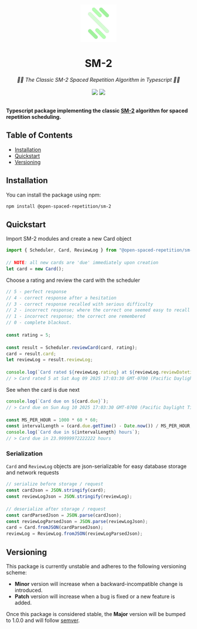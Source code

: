 <div align="center">
  <img src="https://raw.githubusercontent.com/open-spaced-repetition/sm-2-ts/main/osr_logo.png" height="100" alt="Open Spaced Repetition logo"/>
</div>
<div align="center">

# SM-2

</div>
<div align="center">
  <em>🧠🔄 The Classic SM-2 Spaced Repetition Algorithm in Typescript 🧠🔄</em>
</div>
<br />
<div align="center" style="text-decoration: none;">
    <a href="https://www.npmjs.com/package/@open-spaced-repetition/sm-2"><img src="https://img.shields.io/npm/v/@open-spaced-repetition/sm-2"></a>
    <a href="https://github.com/open-spaced-repetition/sm-2-ts/blob/main/LICENSE" style="text-decoration: none;"><img src="https://img.shields.io/badge/License-MIT-brightgreen.svg"></a>
</div>
<br />

**Typescript package implementing the classic <a href="https://super-memory.com/english/ol/sm2.htm">SM-2</a> algorithm for spaced repetition scheduling.**

## Table of Contents
- [Installation](#installation)
- [Quickstart](#quickstart)
- [Versioning](#versioning)

## Installation

You can install the package using npm:

```bash
npm install @open-spaced-repetition/sm-2
```

## Quickstart

Import SM-2 modules and create a new Card object
```ts
import { Scheduler, Card, ReviewLog } from "@open-spaced-repetition/sm-2";

// NOTE: all new cards are 'due' immediately upon creation
let card = new Card();
```

Choose a rating and review the card with the scheduler

```ts
// 5 - perfect response
// 4 - correct response after a hesitation
// 3 - correct response recalled with serious difficulty
// 2 - incorrect response; where the correct one seemed easy to recall
// 1 - incorrect response; the correct one remembered
// 0 - complete blackout.

const rating = 5;

const result = Scheduler.reviewCard(card, rating);
card = result.card;
let reviewLog = result.reviewLog;

console.log(`Card rated ${reviewLog.rating} at ${reviewLog.reviewDatetime}`);
// > Card rated 5 at Sat Aug 09 2025 17:03:30 GMT-0700 (Pacific Daylight Time)
```

See when the card is due next

```ts
console.log(`Card due on ${card.due}`);
// > Card due on Sun Aug 10 2025 17:03:30 GMT-0700 (Pacific Daylight Time)

const MS_PER_HOUR = 1000 * 60 * 60;
const intervalLength = (card.due.getTime() - Date.now()) / MS_PER_HOUR;
console.log(`Card due in ${intervalLength} hours`);
// > Card due in 23.99999972222222 hours
```

### Serialization

`Card` and `ReviewLog` objects are json-serializable for easy database storage and network requests

```ts
// serialize before storage / request
const cardJson = JSON.stringify(card);
const reviewLogJson = JSON.stringify(reviewLog);

// deserialize after storage / request
const cardParsedJson = JSON.parse(cardJson);
const reviewLogParsedJson = JSON.parse(reviewLogJson);
card = Card.fromJSON(cardParsedJson);
reviewLog = ReviewLog.fromJSON(reviewLogParsedJson);
```

## Versioning

This package is currently unstable and adheres to the following versioning scheme:

- **Minor** version will increase when a backward-incompatible change is introduced.
- **Patch** version will increase when a bug is fixed or a new feature is added.

Once this package is considered stable, the **Major** version will be bumped to 1.0.0 and will follow [semver](https://semver.org/).